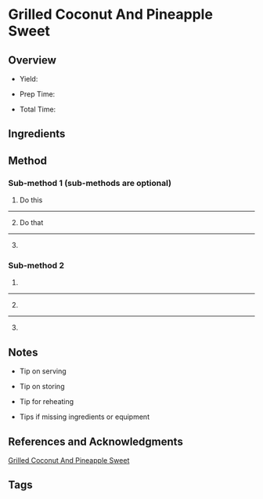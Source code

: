 # Grilled Coconut And Pineapple Sweet

## Overview

- Yield:

- Prep Time:

- Total Time:

## Ingredients



## Method

### Sub-method 1 (sub-methods are optional)

1. Do this
---
2. Do that
---
3.

### Sub-method 2

1.
---
2.
---
3.

## Notes

- Tip on serving

- Tip on storing

- Tip for reheating

- Tips if missing ingredients or equipment

## References and Acknowledgments

[Grilled Coconut And Pineapple Sweet](http://www.closetcooking.com/2015/06/grilled-coconut-and-pineapple-sweet.html)

## Tags


